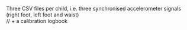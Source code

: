 Three CSV files per child, i.e. three synchronised accelerometer signals (right foot, left foot and waist)  
// + a calibration logbook
